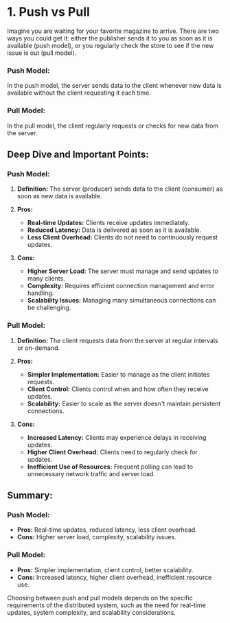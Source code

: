 # 1. Push vs Pull

Imagine you are waiting for your favorite magazine to arrive. There are two ways you could get it: either the publisher sends it to you as soon as it is available (push model), or you regularly check the store to see if the new issue is out (pull model).

### Push Model:

In the push model, the server sends data to the client whenever new data is available without the client requesting it each time.

### Pull Model:

In the pull model, the client regularly requests or checks for new data from the server.

## Deep Dive and Important Points:

### Push Model:

1. **Definition:** The server (producer) sends data to the client (consumer) as soon as new data is available.

2. **Pros:**

   - **Real-time Updates:** Clients receive updates immediately.
   - **Reduced Latency:** Data is delivered as soon as it is available.
   - **Less Client Overhead:** Clients do not need to continuously request updates.

3. **Cons:**
   - **Higher Server Load:** The server must manage and send updates to many clients.
   - **Complexity:** Requires efficient connection management and error handling.
   - **Scalability Issues:** Managing many simultaneous connections can be challenging.

### Pull Model:

1. **Definition:** The client requests data from the server at regular intervals or on-demand.

2. **Pros:**

   - **Simpler Implementation:** Easier to manage as the client initiates requests.
   - **Client Control:** Clients control when and how often they receive updates.
   - **Scalability:** Easier to scale as the server doesn't maintain persistent connections.

3. **Cons:**
   - **Increased Latency:** Clients may experience delays in receiving updates.
   - **Higher Client Overhead:** Clients need to regularly check for updates.
   - **Inefficient Use of Resources:** Frequent polling can lead to unnecessary network traffic and server load.

## Summary:

### Push Model:

- **Pros:** Real-time updates, reduced latency, less client overhead.
- **Cons:** Higher server load, complexity, scalability issues.

### Pull Model:

- **Pros:** Simpler implementation, client control, better scalability.
- **Cons:** Increased latency, higher client overhead, inefficient resource use.

Choosing between push and pull models depends on the specific requirements of the distributed system, such as the need for real-time updates, system complexity, and scalability considerations.
